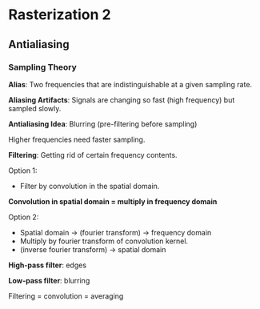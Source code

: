 # Rasterization 2
## Antialiasing
### Sampling Theory
**Alias**: Two frequencies that are indistinguishable at a given sampling rate.

**Aliasing Artifacts**: Signals are changing so fast (high frequency) but sampled slowly.

**Antialiasing Idea**: Blurring (pre-filtering before sampling)

Higher frequencies need faster sampling.

**Filtering**: Getting rid of certain frequency contents.


Option 1:
* Filter by convolution in the spatial domain.
  

**Convolution in spatial domain = multiply in frequency domain**

Option 2:
* Spatial domain -> (fourier transform) -> frequency domain
* Multiply by fourier transform of convolution kernel.
* (inverse fourier transform) -> spatial domain 

**High-pass filter**: edges

**Low-pass filter**: blurring

Filtering = convolution = averaging